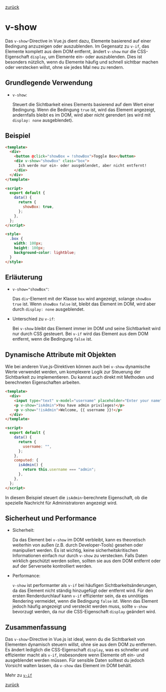 [zurück](../Readme.md)

# v-show

Das `v-show`-Directive in Vue.js dient dazu, Elemente basierend auf einer Bedingung anzuzeigen oder auszublenden. Im Gegensatz zu `v-if`, das Elemente komplett aus dem DOM entfernt, ändert `v-show` nur die CSS-Eigenschaft `display`, um Elemente ein- oder auszublenden. Dies ist besonders nützlich, wenn du Elemente häufig und schnell sichtbar machen oder verstecken willst, ohne sie jedes Mal neu zu rendern.

## Grundlegende Verwendung

- `v-show`:

  Steuert die Sichtbarkeit eines Elements basierend auf dem Wert einer Bedingung. Wenn die Bedingung `true` ist, wird das Element angezeigt, andernfalls bleibt es im DOM, wird aber nicht gerendert (es wird mit `display: none` ausgeblendet).

## Beispiel

```html
<template>
  <div>
    <button @click="showBox = !showBox">Toggle Box</button>
    <div v-show="showBox" class="box">
      Ich werde nur ein- oder ausgeblendet, aber nicht entfernt!
    </div>
  </div>
</template>

<script>
  export default {
    data() {
      return {
        showBox: true,
      };
    },
  };
</script>

<style>
  .box {
    width: 100px;
    height: 100px;
    background-color: lightblue;
  }
</style>
```

## Erläuterung

- `v-show="showBox"`:

  Das `div`-Element mit der Klasse `box` wird angezeigt, solange `showBox` `true` ist. Wenn `showBox` `false` ist, bleibt das Element im DOM, wird aber durch `display: none` ausgeblendet.

- Unterschied zu `v-if`:

  Bei `v-show` bleibt das Element immer im DOM und seine Sichtbarkeit wird nur durch CSS gesteuert. Bei `v-if` wird das Element aus dem DOM entfernt, wenn die Bedingung `false` ist.

## Dynamische Attribute mit Objekten

Wie bei anderen Vue.js-Direktiven können auch bei `v-show` dynamische Werte verwendet werden, um komplexere Logik zur Steuerung der Sichtbarkeit zu implementieren. Du kannst auch direkt mit Methoden und berechneten Eigenschaften arbeiten.

```html
<template>
  <div>
    <input type="text" v-model="username" placeholder="Enter your name" />
    <p v-show="isAdmin">You have admin privileges!</p>
    <p v-show="!isAdmin">Welcome, {{ username }}!</p>
  </div>
</template>

<script>
  export default {
    data() {
      return {
        username: "",
      };
    },
    computed: {
      isAdmin() {
        return this.username === "admin";
      },
    },
  };
</script>
```

In diesem Beispiel steuert die `isAdmin`-berechnete Eigenschaft, ob die spezielle Nachricht für Administratoren angezeigt wird.

## Sicherheut und Performance

- Sicherheit:

  Da das Element bei `v-show` im DOM verbleibt, kann es theoretisch weiterhin von außen (z.B. durch Developer-Tools) gesehen oder manipuliert werden. Es ist wichtig, keine sicherheitskritischen Informationen einfach nur durch `v-show` zu verstecken. Falls Daten wirklich geschützt werden sollen, sollten sie aus dem DOM entfernt oder auf der Serverseite kontrolliert werden.

- Performance:

  `v-show` ist performanter als `v-if` bei häufigen Sichtbarkeitsänderungen, da das Element nicht ständig hinzugefügt oder entfernt wird. Für den ersten Renderdurchlauf kann `v-if` effizienter sein, da es unnötiges Rendering vermeidet, wenn die Bedingung `false` ist. Wenn das Element jedoch häufig angezeigt und versteckt werden muss, sollte `v-show` bevorzugt werden, da nur die CSS-Eigenschaft `display` geändert wird.

## Zusammenfassung

Das `v-show`-Directive in Vue.js ist ideal, wenn du die Sichtbarkeit von Elementen dynamisch steuern willst, ohne sie aus dem DOM zu entfernen. Es ändert lediglich die CSS-Eigenschaft `display`, was es schneller und effizienter macht als `v-if`, insbesondere wenn Elemente oft ein- und ausgeblendet werden müssen. Für sensible Daten solltest du jedoch Vorsicht walten lassen, da `v-show` das Element im DOM behält.

Mehr zu [`v-if`](./v-if.md)

[zurück](../Readme.md)
